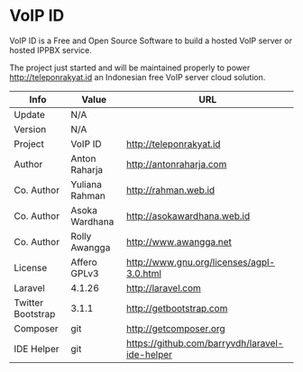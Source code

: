 VoIP ID
=======

VoIP ID is a Free and Open Source Software to build a hosted VoIP server or hosted IPPBX service.

The project just started and will be maintained properly to power http://teleponrakyat.id an Indonesian free VoIP server cloud solution.

Info              | Value          | URL
----------------- | -------------- | ----------------------------------------------
Update            | N/A            |
Version           | N/A            |
Project           | VoIP ID        | http://teleponrakyat.id
Author            | Anton Raharja  | http://antonraharja.com
Co. Author        | Yuliana Rahman | http://rahman.web.id
Co. Author        | Asoka Wardhana | http://asokawardhana.web.id
Co. Author        | Rolly Awangga  | http://www.awangga.net
License           | Affero GPLv3   | http://www.gnu.org/licenses/agpl-3.0.html
Laravel           | 4.1.26         | http://laravel.com
Twitter Bootstrap | 3.1.1          | http://getbootstrap.com
Composer          | git            | http://getcomposer.org
IDE Helper        | git            | https://github.com/barryvdh/laravel-ide-helper

